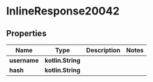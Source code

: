
# InlineResponse20042

## Properties
Name | Type | Description | Notes
------------ | ------------- | ------------- | -------------
**username** | **kotlin.String** |  | 
**hash** | **kotlin.String** |  | 



